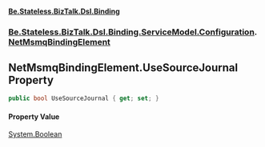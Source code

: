 #### [Be.Stateless.BizTalk.Dsl.Binding](README.md 'README')
### [Be.Stateless.BizTalk.Dsl.Binding.ServiceModel.Configuration](Be.Stateless.BizTalk.Dsl.Binding.ServiceModel.Configuration.md 'Be.Stateless.BizTalk.Dsl.Binding.ServiceModel.Configuration').[NetMsmqBindingElement](NetMsmqBindingElement.md 'Be.Stateless.BizTalk.Dsl.Binding.ServiceModel.Configuration.NetMsmqBindingElement')

## NetMsmqBindingElement.UseSourceJournal Property

```csharp
public bool UseSourceJournal { get; set; }
```

#### Property Value
[System.Boolean](https://docs.microsoft.com/en-us/dotnet/api/System.Boolean 'System.Boolean')